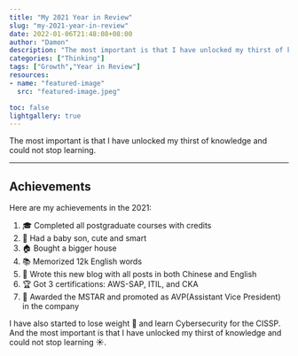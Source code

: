 ```yaml
---
title: "My 2021 Year in Review"
slug: "my-2021-year-in-review"
date: 2022-01-06T21:48:08+08:00
author: "Damon"
description: "The most important is that I have unlocked my thirst of knowledge and could not stop learning."
categories: ["Thinking"]
tags: ["Growth","Year in Review"]
resources:
- name: "featured-image"
  src: "featured-image.jpeg"

toc: false
lightgallery: true
---
```


The most important is that I have unlocked my thirst of knowledge and could not stop learning.

<!--more-->

---

## Achievements

Here are my achievements in the 2021:

1. 🎓 Completed all postgraduate courses with credits
2. 👶 Had a baby son, cute and smart
3. 🏠 Bought a bigger house
4. 📚 Memorized 12k English words
5. 📑 Wrote this new blog with all posts in both Chinese and English
6. 🏆 Got 3 certifications: AWS-SAP, ITIL, and CKA
7. 💸 Awarded the MSTAR and promoted as AVP(Assistant Vice President) in the company

I have also started to lose weight 🏃 and learn Cybersecurity for the CISSP. And the most important is that I have unlocked my thirst of knowledge and could not stop learning ☀️.
